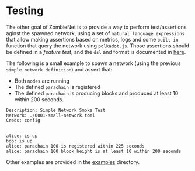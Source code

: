 # Testing

The other goal of ZombieNet is to provide a way to perform test/assertions aginst the spawned network, using a set of `natural language expressions` that allow making assertions based on metrics, logs and some `built-in` function that query the network using `polkadot.js`.
Those assertions should be defined in a _feature test_, and the `dsl` and format is documented in [here](./test-dsl-definition-spec.md).

The following is a small example to spawn a network (using the previous `simple network definition`) and assert that:

- Both `nodes` are running
- The defined `parachain` is registered
- The defined `parachain` is producing blocks and produced at least 10 within 200 seconds.

```feature
Description: Simple Network Smoke Test
Network: ./0001-small-network.toml
Creds: config


alice: is up
bob: is up
alice: parachain 100 is registered within 225 seconds
alice: parachain 100 block height is at least 10 within 200 seconds
```

Other examples are provided in the [examples](https://github.com/paritytech/zombienet/tree/main/examples) directory.

